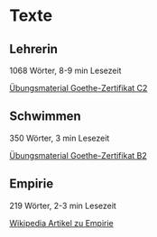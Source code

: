 # Texte

## Lehrerin

1068 Wörter, 8-9 min Lesezeit

[Übungsmaterial Goethe-Zertifikat C2](https://bfu.goethe.de/c2_mod/lesen.php)

## Schwimmen

350 Wörter, 3 min Lesezeit

[Übungsmaterial Goethe-Zertifikat B2](https://www.goethe.de/pro/relaunch/prf/materialien/B2/b2_modellsatz_jugendliche.pdf)

## Empirie

219 Wörter, 2-3 min Lesezeit

[Wikipedia Artikel zu Empirie](https://de.wikipedia.org/wiki/Empirie)
